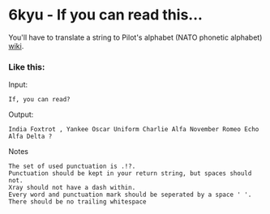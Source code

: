 # 6kyu - If you can read this...

You'll have to translate a string to Pilot's alphabet (NATO phonetic alphabet) [wiki](https://en.wikipedia.org/wiki/NATO_phonetic_alphabet).

### Like this:

Input:

```If, you can read?```

Output:

```India Foxtrot , Yankee Oscar Uniform Charlie Alfa November Romeo Echo Alfa Delta ?```

Notes

    The set of used punctuation is .!?.
    Punctuation should be kept in your return string, but spaces should not.
    Xray should not have a dash within.
    Every word and punctuation mark should be seperated by a space ' '.
    There should be no trailing whitespace
